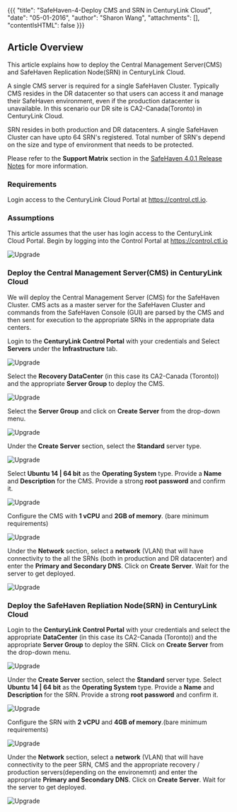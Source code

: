 {{{
  "title": "SafeHaven-4-Deploy CMS and SRN in CenturyLink Cloud",
  "date": "05-01-2016",
  "author": "Sharon Wang",
  "attachments": [],
  "contentIsHTML": false
}}}

## Article Overview
This article explains how to deploy the Central Management Server(CMS) and SafeHaven Replication Node(SRN) in CenturyLink Cloud.

A single CMS server is required for a single SafeHaven Cluster. Typically CMS resides in the DR datacenter so that users can access it and manage their SafeHaven environment, even if the production datacenter is unavailable. In this scenario our DR site is CA2-Canada(Toronto) in CenturyLink Cloud.

SRN resides in both production and DR datacenters. A single SafeHaven Cluster can have upto 64 SRN's registered. Total number of SRN's depend on the size and type of environment that needs to be protected. 

Please refer to the **Support Matrix** section in the [SafeHaven 4.0.1 Release Notes](safehaven-4.0.1-release.md) for more information.

### Requirements

Login access to the CenturyLink Cloud Portal at https://control.ctl.io.

### Assumptions

This article assumes that the user has login access to the CenturyLink Cloud Portal. Begin by logging into the Control Portal at https://control.ctl.io 

![Upgrade](../../images/SH4.0/Create%20Nodes/Nodes1.png)

### Deploy the Central Management Server(CMS) in CenturyLink Cloud

We will deploy the Central Management Server (CMS) for the SafeHaven Cluster. CMS acts as a master server for the SafeHaven Cluster and commands from the SafeHaven Console (GUI) are parsed by the CMS and then sent for execution to the appropriate SRNs in the appropriate data centers.

Login to the **CenturyLink Control Portal** with your credentials and Select **Servers** under the **Infrastructure** tab.

![Upgrade](../../images/SH4.0/Create%20Nodes/Nodes2.png)


Select the **Recovery DataCenter** (in this case its CA2-Canada (Toronto)) and the appropriate **Server Group** to deploy the CMS.

![Upgrade](../../images/SH4.0/Create%20Nodes/Nodes3.png)


Select the **Server Group** and click on **Create Server** from the drop-down menu.

![Upgrade](../../images/SH4.0/Create%20Nodes/Nodes4.png)


Under the **Create Server** section, select the **Standard** server type.

![Upgrade](../../images/SH4.0/Create%20Nodes/Nodes5.png)


Select **Ubuntu 14 | 64 bit** as the **Operating System** type. Provide a **Name** and **Description** for the CMS. Provide a strong **root password** and confirm it.

![Upgrade](../../images/SH4.0/Create%20Nodes/Nodes6.png)


Configure the CMS with **1 vCPU** and **2GB of memory**. (bare minimum requirements)

![Upgrade](../../images/SH4.0/Create%20Nodes/Nodes7.png)


Under the **Network** section, select a **network** (VLAN) that will have connectivity to the all the SRNs (both in production and DR datacenter) and enter the **Primary and Secondary DNS**. Click on **Create Server**. Wait for the server to get deployed.

![Upgrade](../../images/SH4.0/Create%20Nodes/Nodes8.png)



### Deploy the SafeHaven Repliation Node(SRN) in CenturyLink Cloud

Login to the **CenturyLink Control Portal** with your credentials and select the appropriate **DataCenter** (in this case its CA2-Canada (Toronto)) and the appropriate **Server Group** to deploy the SRN. Click on **Create Server** from the drop-down menu.

![Upgrade](../../images/SH4.0/Create%20Nodes/Nodes9.png)


Under the **Create Server** section, select the **Standard** server type. Select **Ubuntu 14 | 64 bit** as the **Operating System** type. Provide a **Name** and **Description** for the SRN. Provide a strong **root password** and confirm it. 

![Upgrade](../../images/SH4.0/Create%20Nodes/Nodes10.png)


Configure the SRN with **2 vCPU** and **4GB of memory**.(bare minimum requirements)

![Upgrade](../../images/SH4.0/Create%20Nodes/Nodes11.png)

Under the **Network** section, select a **network** (VLAN) that will have connectivity to the peer SRN, CMS and the appropriate recovery / production servers(depending on the environemnt) and enter the appropriate **Primary and Secondary DNS**. Click on **Create Server**. Wait for the server to get deployed.

![Upgrade](../../images/SH4.0/Create%20Nodes/Nodes12.png)
















